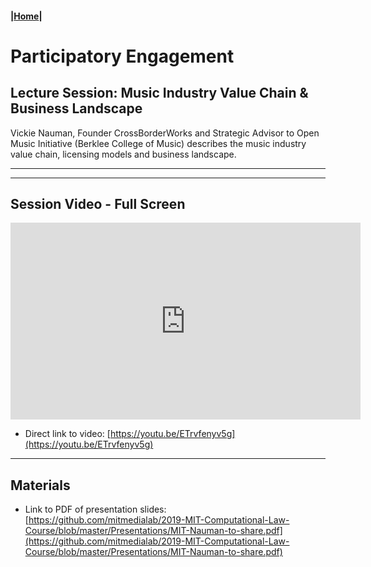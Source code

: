 #### |[Home](https://mitmedialab.github.io/2019-MIT-Computational-Law-Course)|

# Participatory Engagement 

## Lecture Session: Music Industry Value Chain & Business Landscape

Vickie Nauman, Founder CrossBorderWorks and Strategic Advisor to Open Music Initiative (Berklee College of Music) describes the music industry value chain, licensing models and business landscape.


--------------------------------

<script type="text/javascript">
        (function(p,i,g,e,o,n,s){p[o]=p[o]||function(){(p[o].q=p[o].q||[]).push(arguments)},
            n=i.createElement(g),s=i.getElementsByTagName(g)[0];n.async=1;n.src=e;
            s.parentNode.insertBefore(n,s);})
            (window,document,'script','https://static.pigeonhole.at/widget/pigeon-widget.js','phl');
        phl("create", {
            width: "320px",
            height: "568px",
            passcode: "LAWMIT",
            className: "pigeonhole-iframe",
            sessionId: 190648, 
        });
    </script>
<div class="pigeonhole-iframe"></div>

-----------------

## Session Video - Full Screen
        
<iframe width="560" height="315" src="https://www.youtube.com/embed/ETrvfenyv5g" frameborder="0" allow="accelerometer; autoplay; encrypted-media; gyroscope; picture-in-picture" allowfullscreen></iframe>

* Direct link to video: [https://youtu.be/ETrvfenyv5g](https://youtu.be/ETrvfenyv5g)

-----------------

## Materials

* Link to PDF of presentation slides: [https://github.com/mitmedialab/2019-MIT-Computational-Law-Course/blob/master/Presentations/MIT-Nauman-to-share.pdf](https://github.com/mitmedialab/2019-MIT-Computational-Law-Course/blob/master/Presentations/MIT-Nauman-to-share.pdf)

